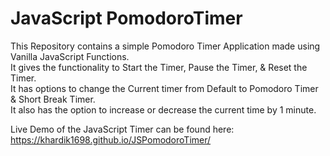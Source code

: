 # JavaScript PomodoroTimer

This Repository contains a simple Pomodoro Timer Application made using Vanilla JavaScript Functions.\
It gives the functionality to Start the Timer, Pause the Timer, & Reset the Timer.\
It has options to change the Current timer from Default to Pomodoro Timer & Short Break Timer.\
It also has the option to increase or decrease the current time by 1 minute.

Live Demo of the JavaScript Timer can be found here:\
https://khardik1698.github.io/JSPomodoroTimer/
